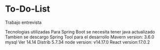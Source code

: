 # To-Do-List
Trabajo entrevista

Tecnologias utilizadas
Para Spring Boot se necesita tener java actualizado
Tambien se descargo Spring Tool para el desarrollo
Mavern version: 3.6.0
mysql  Ver 14.14 Distrib 5.7.34
node version: v14.17.0
React version:17.0.2
